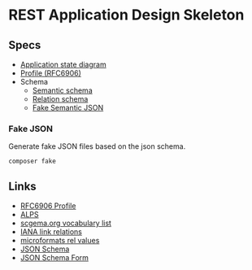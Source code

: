 # REST Application Design Skeleton

## Specs

 * [Application state diagram](./application-state-diagram/README.md)
 * [Profile (RFC6906)](./profile.json)
 * Schema
   * [Semantic schema](./schema/semantic/)
   * [Relation schema](./schema/rel/)
   * [Fake Semantic JSON](./fake/semantic)
 
### Fake JSON

Generate fake JSON files based on the json schema.

```
composer fake
```

## Links

 * [RFC6906 Profile](https://tools.ietf.org/html/rfc6906)
 * [ALPS](http://alps.io/spec/)
 * [scgema.org vocabulary list](https://schema.org/docs/schema_org_rdfa.html)
 * [IANA link relations](https://www.iana.org/assignments/link-relations/link-relations.xhtml)
 * [microformats rel values](http://microformats.org/wiki/existing-rel-values)
 * [JSON Schema](https://json-schema.org/)
 * [JSON Schema Form](https://github.com/mozilla-services/react-jsonschema-form)
 
